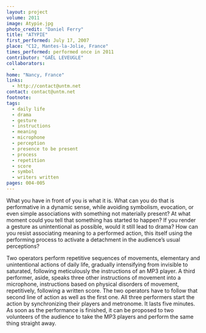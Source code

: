 ```yaml
---
layout: project
volume: 2011
image: Atypie.jpg
photo_credit: "Daniel Ferry"
title: "ATYPIE"
first_performed: July 17, 2007
place: "C12, Mantes-la-Jolie, France"
times_performed: performed once in 2011
contributor: "GAËL LEVEUGLE"
collaborators: 
  - 
home: "Nancy, France"
links: 
  - http://contact@untm.net
contact: contact@untm.net
footnote: 
tags: 
  - daily life
  - drama
  - gesture
  - instructions
  - meaning
  - microphone
  - perception
  - presence to be present
  - process
  - repetition
  - score
  - symbol
  - writers written
pages: 004-005
---
```


What you have in front of you is what it is. What can you do that is performative in a dynamic sense, while avoiding symbolism, evocation, or even simple associations with something not materially present? At what moment could you tell that something has started to happen? If you render a gesture as unintentional as possible, would it still lead to drama? How can you resist associating meaning to a performed action, this itself using the performing process to activate a detachment in the audience’s usual perceptions?

Two operators perform repetitive sequences of movements, elementary and unintentional actions of daily life, gradually intensifying from invisible to saturated, following meticulously the instructions of an MP3 player. A third performer, aside, speaks three other instructions of movement into a microphone, instructions based on physical disorders of movement, repetitively, following a written score. The two operators have to follow that second line of action as well as the first one. All three performers start the action by synchronizing their players and metronome. It lasts five minutes. As soon as the performance is finished, it can be proposed to two volunteers of the audience to take the MP3 players and perform the same thing straight away.
